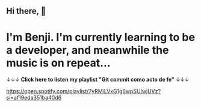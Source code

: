 ## Hi there, 👋

# I'm Benji. I'm currently learning to be a developer, and meanwhile the music is on repeat...

 ↓↓↓ **Click here to listen my playlist "Git commit como acto de fe"** ↓↓↓

https://open.spotify.com/playlist/7yRMiLVxG1g6wpSUIwjUVz?si=af19eda351ba40d6



